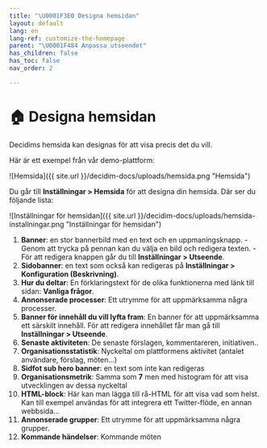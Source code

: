 ```yaml
---
title: "\U0001F3E0 Designa hemsidan"
layout: default
lang: en
lang-ref: customize-the-homepage
parent: "\U0001F484 Anpassa utseendet"
has_children: false
has_toc: false
nav_order: 2

---
```

# 🏠 Designa hemsidan

Decidims hemsida kan designas för att visa precis det du vill.

Här är ett exempel från vår demo-plattform:

![Hemsida]({{ site.url }}/decidim-docs/uploads/hemsida.png "Hemsida")

Du går till **Inställningar > Hemsida** för att designa din hemsida. Där ser du följande lista:

![Inställningar för hemsidan]({{ site.url }}/decidim-docs/uploads/hemsida-installningar.png "Inställningar för hemsidan")

 1. **Banner**: en stor bannerbild med en text och en uppmaningsknapp.
    \- Genom att trycka på pennan kan du välja en bild och redigera texten.
    \- För att redigera knappen går du till **Inställningar > Utseende**.
 2. **Sidobanner**: en text som också kan redigeras på **Inställningar > Konfiguration (Beskrivning)**.
 3. **Hur du deltar**: En förklaringstext för de olika funktionerna med länk till sidan: **Vanliga frågor**.
 4. **Annonserade processer**: Ett utrymme för att uppmärksamma några processer.
 5. **Banner för innehåll du vill lyfta fram**: En banner för att uppmärksamma ett särskilt innehåll. För att redigera innehållet får man gå till **Inställningar > Utseende**.
 6. **Senaste aktiviteten**: De senaste förslagen, kommentareren, initiativen..
 7. **Organisationsstatistik**: Nyckeltal om plattformens aktivitet (antalet användare, förslag, möten...)
 8. **Sidfot sub hero banner**: en text som inte kan redigeras
 9. **Organisationsmetrik**: Samma som **7** men med histogram för att visa utvecklingen av dessa nyckeltal
10. **HTML-block**: Här kan man lägga till rå-HTML för att visa vad som helst. Kan till exempel användas för att integrera ett Twitter-flöde, en annan webbsida...
11. **Annonserade grupper**: Ett utrymme för att uppmärksamma några grupper.
12. **Kommande händelser**: Kommande möten
